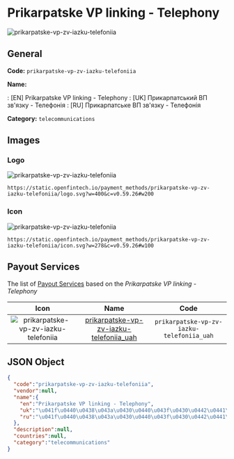 
# Prikarpatske VP linking - Telephony 
![prikarpatske-vp-zv-iazku-telefoniia](https://static.openfintech.io/payment_methods/prikarpatske-vp-zv-iazku-telefoniia/logo.svg?w=400&c=v0.59.26#w200)  

## General 
**Code:** `prikarpatske-vp-zv-iazku-telefoniia` 
 
**Name:** 
 
:	[EN] Prikarpatske VP linking - Telephony 
:	[UK] Прикарпатський ВП зв'язку - Телефонiя 
:	[RU] Прикарпатське ВП зв'язку - Телефонiя 
 
**Category:** `telecommunications` 
 

## Images 

### Logo 
![prikarpatske-vp-zv-iazku-telefoniia](https://static.openfintech.io/payment_methods/prikarpatske-vp-zv-iazku-telefoniia/logo.svg?w=400&c=v0.59.26#w200)  

```
https://static.openfintech.io/payment_methods/prikarpatske-vp-zv-iazku-telefoniia/logo.svg?w=400&c=v0.59.26#w200
```  

### Icon 
![prikarpatske-vp-zv-iazku-telefoniia](https://static.openfintech.io/payment_methods/prikarpatske-vp-zv-iazku-telefoniia/icon.svg?w=278&c=v0.59.26#w100)  

```
https://static.openfintech.io/payment_methods/prikarpatske-vp-zv-iazku-telefoniia/icon.svg?w=278&c=v0.59.26#w100
```  

## Payout Services 
 
The list of [Payout Services](/payout-services/) based on the _Prikarpatske VP linking - Telephony_ 

|Icon|Name|Code| 
|:---:|:---:|:---:| 
|![prikarpatske-vp-zv-iazku-telefoniia](https://static.openfintech.io/payout_methods/prikarpatske-vp-zv-iazku-telefoniia/icon.svg?w=278&c=v0.59.26#w40) |[prikarpatske-vp-zv-iazku-telefoniia_uah](/payout-services/prikarpatske-vp-zv-iazku-telefoniia_uah/)|`prikarpatske-vp-zv-iazku-telefoniia_uah`| 
 

## JSON Object 

```json
{
  "code":"prikarpatske-vp-zv-iazku-telefoniia",
  "vendor":null,
  "name":{
    "en":"Prikarpatske VP linking - Telephony",
    "uk":"\u041f\u0440\u0438\u043a\u0430\u0440\u043f\u0430\u0442\u0441\u044c\u043a\u0438\u0439 \u0412\u041f \u0437\u0432'\u044f\u0437\u043a\u0443 - \u0422\u0435\u043b\u0435\u0444\u043e\u043di\u044f",
    "ru":"\u041f\u0440\u0438\u043a\u0430\u0440\u043f\u0430\u0442\u0441\u044c\u043a\u0435 \u0412\u041f \u0437\u0432'\u044f\u0437\u043a\u0443 - \u0422\u0435\u043b\u0435\u0444\u043e\u043di\u044f"
  },
  "description":null,
  "countries":null,
  "category":"telecommunications"
}
```  
